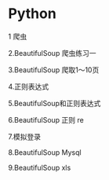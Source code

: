 # Python

1 爬虫

2.BeautifulSoup 爬虫练习一

3.BeautifulSoup 爬取1～10页

4.正则表达式

5.BeautifulSoup和正则表达式

6.BeautifulSoup 正则 re

7.模拟登录

8.BeautifulSoup Mysql

9.BeautifulSoup xls
